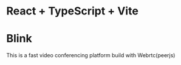 # React + TypeScript + Vite
# Blink
This is a fast video conferencing platform build with Webrtc(peerjs)